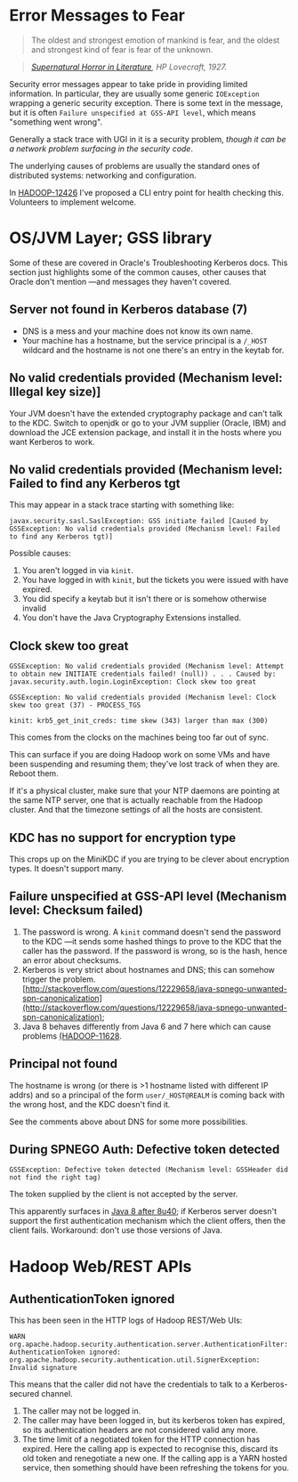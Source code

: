 <!---
  Licensed under the Apache License, Version 2.0 (the "License");
  you may not use this file except in compliance with the License.
  You may obtain a copy of the License at
  
   http://www.apache.org/licenses/LICENSE-2.0
  
  Unless required by applicable law or agreed to in writing, software
  distributed under the License is distributed on an "AS IS" BASIS,
  WITHOUT WARRANTIES OR CONDITIONS OF ANY KIND, either express or implied.
  See the License for the specific language governing permissions and
  limitations under the License. See accompanying LICENSE file.
-->

# Error Messages to Fear

> The oldest and strongest emotion of mankind is fear, and the oldest and strongest kind of fear is fear of the unknown.

> *[Supernatural Horror in Literature](https://en.wikisource.org/wiki/Supernatural_Horror_in_Literature), HP Lovecraft, 1927.*


Security error messages appear to take pride in providing limited information. In particular,
they are usually some generic `IOException` wrapping a generic security exception. There is some
text in the message, but it is often `Failure unspecified at GSS-API level`, which means
"something went wrong".

Generally a stack trace with UGI in it is a security problem, *though it can be a network problem
surfacing in the security code*.

The underlying causes of problems are usually the standard ones of distributed systems: networking
and configuration.


In [HADOOP-12426](https://issues.apache.org/jira/browse/HADOOP-12426) I've proposed a CLI entry point
for health checking this. Volunteers to implement welcome.


# OS/JVM Layer; GSS library

Some of these are covered in Oracle's Troubleshooting Kerberos docs.
This section just highlights some of the common causes, other causes that Oracle don't mention —and messages they haven't covered.

## Server not found in Kerberos database (7) 

* DNS is a mess and your machine does not know its own name.
* Your machine has a hostname, but the service principal is a `/_HOST` wildcard and the hostname
is not one there's an entry in the keytab for.

## No valid credentials provided (Mechanism level: Illegal key size)]

Your JVM doesn't have the extended cryptography package and can't talk to the KDC.
Switch to openjdk or go to your JVM supplier (Oracle, IBM) and download the JCE extension package, and install it in the hosts where you want Kerberos to work.

## No valid credentials provided (Mechanism level: Failed to find any Kerberos tgt

This may appear in a stack trace starting with something like:

	javax.security.sasl.SaslException: GSS initiate failed [Caused by GSSException: No valid credentials provided (Mechanism level: Failed to find any Kerberos tgt)]

Possible causes:

1. You aren't logged in via `kinit`.
1. You have logged in with `kinit`, but the tickets you were issued with have expired.
1. You did specify a keytab but it isn't there or is somehow otherwise invalid
1. You don't have the Java Cryptography Extensions installed.

## Clock skew too great

	GSSException: No valid credentials provided (Mechanism level: Attempt to obtain new INITIATE credentials failed! (null)) . . . Caused by: javax.security.auth.login.LoginException: Clock skew too great

    GSSException: No valid credentials provided (Mechanism level: Clock skew too great (37) - PROCESS_TGS

    kinit: krb5_get_init_creds: time skew (343) larger than max (300)

This comes from the clocks on the machines being too far out of sync. 

This can surface if you are doing Hadoop work on some VMs and have been suspending and resuming them;
they've lost track of when they are. Reboot them.

If it's a physical cluster, make sure that your NTP daemons are pointing at the same NTP server, one that is actually reachable from the Hadoop cluster. And that the timezone settings of all the hosts are consistent.

## KDC has no support for encryption type

This crops up on the MiniKDC if you are trying to be clever about encryption types. It doesn't support many.

## Failure unspecified at GSS-API level (Mechanism level: Checksum failed)

1. The password is wrong. A `kinit` command doesn't send the password to the KDC —it sends some hashed things
to prove to the KDC that the caller has the password. If the password is wrong, so is the hash, hence
an error about checksums.
1. Kerberos is very strict about hostnames and DNS; this can somehow trigger the problem.
[http://stackoverflow.com/questions/12229658/java-spnego-unwanted-spn-canonicalization](http://stackoverflow.com/questions/12229658/java-spnego-unwanted-spn-canonicalization); 
1. Java 8 behaves differently from Java 6 and 7 here which can cause problems
[(HADOOP-11628](https://issues.apache.org/jira/browse/HADOOP-11628).


## Principal not found

The hostname is wrong (or there is >1 hostname listed with different IP addrs) and so a principal
of the form `user/_HOST@REALM` is coming back with the wrong host, and the KDC doesn't find it.

See the comments above about DNS for some more possibilities.

## During SPNEGO Auth: Defective token detected 

    GSSException: Defective token detected (Mechanism level: GSSHeader did not find the right tag)
    
The token supplied by the client is not accepted by the server.

This apparently surfaces in [Java 8 after 8u40](http://sourceforge.net/p/spnego/discussion/1003769/thread/700b6941/#cb84);
if Kerberos server doesn't support the first authentication mechanism which the client
offers, then the client fails. Workaround: don't use those versions of Java.

# Hadoop Web/REST APIs

## AuthenticationToken ignored

This has been seen in the HTTP logs of Hadoop REST/Web UIs:

    WARN org.apache.hadoop.security.authentication.server.AuthenticationFilter: AuthenticationToken ignored: org.apache.hadoop.security.authentication.util.SignerException: Invalid signature

This means that the caller did not have the credentials to talk to a Kerberos-secured channel.

1. The caller may not be logged in.
2. The caller may have been logged in, but its kerberos token has expired, so its authentication headers are not considered valid any more.
3. The time limit of a negotiated token for the HTTP connection has expired. Here the calling app is expected to recognise this, discard its old token and renegotiate a new one. If the calling app is a YARN hosted service, then something should have been refreshing the tokens for you.

